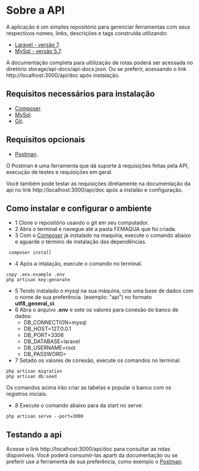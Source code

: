 # Sobre a API

A aplicação é um simples repositório para gerenciar ferramentas com seus respectivos nomes, links, descrições e tags construída utilizando:

- [Laravel - versão 7](https://laravel.com).
- [MySql - versão 5.7](https://www.mysql.com/).

A documentação completa para ultilização de rotas poderá ser acessada no diretório storage/api-docs/api-docs.json. Ou se preferir, acessando o link http://localhost:3000/api/doc após instalação.

## Requisitos necessários para instalação

- [Composer](https://getcomposer.org/).
- [MySql](https://downloads.mysql.com/archives/community/).
- [Git](https://git-scm.com/).

## Requisitos opcionais

- [Postman](https://www.postman.com/downloads/).

O Postman é uma ferramenta que dá suporte à requisições feitas pela API, execução de testes e requisições em geral.

Você também pode testar as requisições diretamente na documentação da api no link http://localhost:3000/api/doc após a instalão e configuração.


## Como instalar e configurar o ambiente

* 1 Clone o repositório usando o git em seu computador.
* 2 Abra o terminal e navegue até a pasta FEMAQUA que foi criada.
* 3 Com o [Composer](https://getcomposer.org/) já instalado na maquina, execute o comando abaixo e aguarde o término de instalação das dependências. 
```
 composer install 

``` 
* 4 Após a intalação, execute o comando no terminal.
``` 
copy .env.example .env
php artisan key:genarate 

```
* 5 Tendo instalado o mysql na sua máquina, crie uma base de dados com o nome de sua preferência. (exemplo: "api") no formato **utf8_general_ci**.
* 6 Abra o arquivo **.env** e sete os valores para conexão do banco de dados:
    * DB_CONNECTION=mysql
    * DB_HOST=127.0.0.1
    * DB_PORT=3306
    * DB_DATABASE=laravel
    * DB_USERNAME=root
    * DB_PASSWORD=
* 7 Setado os valores de conexão, execute os comandos no terminal:
``` 
php artisan migration
php artisan db:seed

```

Os comandos acima irão criar as tabelas e popular o banco com os registros iniciais.

* 8 Execute o comando abaixo para da start no serve:
``` 
php artisan serve --port=3000

```

## Testando a api

Acesse o link http://localhost:3000/api/doc para consultar as rotas disponíveis. Você poderá consumir-las aparti da documentação ou se preferir use a ferramenta de sua preferência, como exemplo o [Postman](https://www.postman.com/downloads/).

